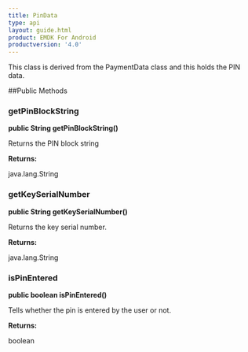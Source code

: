 ```yaml
---
title: PinData
type: api
layout: guide.html
product: EMDK For Android
productversion: '4.0'
---
```



This class is derived from the PaymentData class and this holds the PIN data.

##Public Methods

### getPinBlockString

**public String getPinBlockString()**

Returns the PIN block string

**Returns:**

java.lang.String

### getKeySerialNumber

**public String getKeySerialNumber()**

Returns the key serial number.

**Returns:**

java.lang.String

### isPinEntered

**public boolean isPinEntered()**

Tells whether the pin is entered by the user or not.

**Returns:**

boolean












